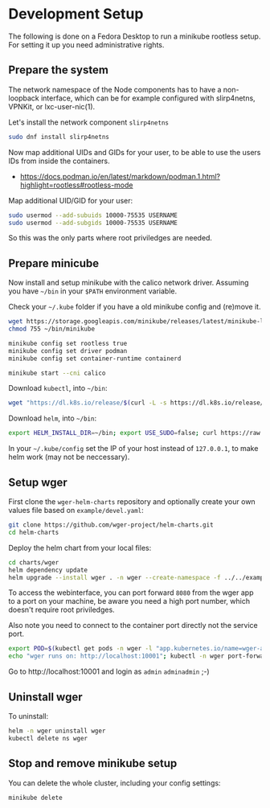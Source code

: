 # Development Setup

The following is done on a Fedora Desktop to run a minikube rootless setup. For setting it up you need administrative rights.

## Prepare the system

The network namespace of the Node components has to have a non-loopback interface, which can be for example configured with slirp4netns, VPNKit, or lxc-user-nic(1).

Let's install the network component `slirp4netns`

```bash
sudo dnf install slirp4netns
```

Now map additional UIDs and GIDs for your user, to be able to use the users IDs from inside the containers.

* https://docs.podman.io/en/latest/markdown/podman.1.html?highlight=rootless#rootless-mode

Map additional UID/GID for your user:

```bash
sudo usermod --add-subuids 10000-75535 USERNAME
sudo usermod --add-subgids 10000-75535 USERNAME
```

So this was the only parts where root priviledges are needed.

## Prepare minicube

Now install and setup minikube with the calico network driver. Assuming you have `~/bin` in your `$PATH` environment variable.

Check your `~/.kube` folder if you have a old minikube config and (re)move it.

```bash
wget https://storage.googleapis.com/minikube/releases/latest/minikube-linux-amd64 -O ~/bin/minikube
chmod 755 ~/bin/minikube

minikube config set rootless true
minikube config set driver podman
minikube config set container-runtime containerd

minikube start --cni calico
```

Download `kubectl`, into `~/bin`:

```bash
wget "https://dl.k8s.io/release/$(curl -L -s https://dl.k8s.io/release/stable.txt)/bin/linux/amd64/kubectl" -O ~/bin/kubectl
```

Download `helm`, into `~/bin`:

```bash
export HELM_INSTALL_DIR=~/bin; export USE_SUDO=false; curl https://raw.githubusercontent.com/helm/helm/main/scripts/get-helm-3 | bash
```

In your `~/.kube/config` set the IP of your host instead of `127.0.0.1`, to make helm work (may not be neccessary).

## Setup wger

First clone the `wger-helm-charts` repository and optionally create your own values file based on `example/devel.yaml`:

```bash
git clone https://github.com/wger-project/helm-charts.git
cd helm-charts
```

Deploy the helm chart from your local files:

```bash
cd charts/wger
helm dependency update
helm upgrade --install wger . -n wger --create-namespace -f ../../example/devel.yaml
```

To access the webinterface, you can port forward `8080` from the wger app to a port on your machine, be aware you need a high port number, which doesn't require root priviledges.

Also note you need to connect to the container port directly not the service port.

```bash
export POD=$(kubectl get pods -n wger -l "app.kubernetes.io/name=wger-app" -o jsonpath="{.items[0].metadata.name}")
echo "wger runs on: http://localhost:10001"; kubectl -n wger port-forward ${POD} 10001:8080
```

Go to http://localhost:10001 and login as `admin` `adminadmin` ;-)

## Uninstall wger

To uninstall:

```bash
helm -n wger uninstall wger
kubectl delete ns wger
```

## Stop and remove minikube setup

You can delete the whole cluster, including your config settings:

```bash
minikube delete
```

